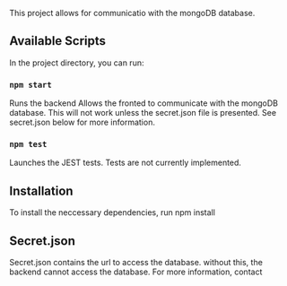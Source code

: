 This project allows for communicatio with the mongoDB database.

## Available Scripts

In the project directory, you can run:

### `npm start`

Runs the backend
Allows the fronted to communicate with the mongoDB database.
This will not work unless the secret.json file is presented.
See secret.json below for more information.

### `npm test`

Launches the JEST tests.
Tests are not currently implemented.

## Installation

To install the neccessary dependencies, run npm install

## Secret.json

Secret.json contains the url to access the database. without this, the backend cannot access the database.
For more information, contact
